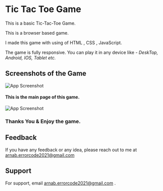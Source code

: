 
# Tic Tac Toe Game

This is a basic Tic-Tac-Toe Game. 


This is a browser based game. 

I made this game with using of HTML , CSS , JavaScript.

The game is fully responsive. You can play it in any device like
*-* *DeskTop, Android, IOS, Tablet etc.*  


## Screenshots of the Game

![App Screenshot](https://i.ibb.co/7XCW6Z4/IMG-20211023-001951.png?text=App+Screenshot+Here)
#### This is the main page of this game.

![App Screenshot](https://i.ibb.co/hcTjxW7/IMG-20211023-001926.png?text=App+Screenshot+Here)

### Thanks You & Enjoy the game.
## Feedback

If you have any feedback or any idea, please reach out to me at arnab.errorcode2021@gmail.com

  
## Support

For support, email arnab.errorcode2021@gmail.com .

  